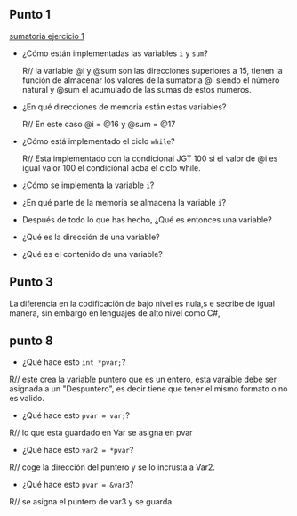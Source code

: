 ## Punto 1
[sumatoria ejercicio 1](Sumatoria.mp4)

- ¿Cómo están implementadas las variables `i` y `sum`?

  R// la variable @i y @sum son las direcciones superiores a 15, tienen la función de almacenar los valores de la sumatoria @i siendo el número natural y @sum el acumulado de las sumas de estos numeros.

- ¿En qué direcciones de memoria están estas variables?

  R// En este caso @i = @16 y @sum = @17
 
- ¿Cómo está implementado el ciclo `while`?

    R// Esta implementado con la condicional JGT 100 si el valor de @i es igual valor 100 el condicional acba el ciclo while.
    
- ¿Cómo se implementa la variable `i`?
- ¿En qué parte de la memoria se almacena la variable `i`?
- Después de todo lo que has hecho, ¿Qué es entonces una variable?
- ¿Qué es la dirección de una variable?
- ¿Qué es el contenido de una variable?



## Punto 3

La diferencia en la codificación de bajo nivel es nula,s e secribe de igual manera, sin embargo en lenguajes de alto nivel como C#, 




## punto 8

- ¿Qué hace esto `int *pvar;`?

R// este crea la variable puntero que es un entero, esta varaible debe ser asignada a un "Despuntero", es decir tiene que tener el mismo formato o no es valido.

- ¿Qué hace esto `pvar = var;`?

R// lo que esta guardado en Var se asigna en pvar

- ¿Qué hace esto `var2 = *pvar`?

R// coge la dirección del puntero y se lo incrusta a Var2.

- ¿Qué hace esto `pvar = &var3`?

R// se asigna el puntero de var3 y se guarda.

